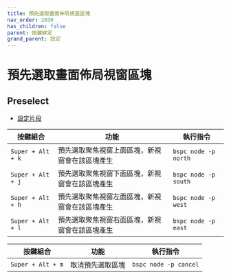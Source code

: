 ```yaml
---
title: 預先選取畫面佈局視窗區塊
nav_order: 2030
has_children: false
parent: 按鍵綁定
grand_parent: 設定
---
```



# 預先選取畫面佈局視窗區塊

## Preselect

* [設定片段](https://github.com/samwhelp/note-about-bspwm/blob/gh-pages/_demo/config/bspwm-config/main/config/bspwm/helper/share/gen/sxhkd-gen-rc/Section/Keybind/Layout/Preselect.conf)


| 按鍵組合           | 功能         | 執行指令         |
| ----------------- | ------------- | ---------------- |
| `Super + Alt + k` | 預先選取聚焦視窗上面區塊，新視窗會在該區塊產生 | `bspc node -p north` |
| `Super + Alt + j` | 預先選取聚焦視窗下面區塊，新視窗會在該區塊產生 | `bspc node -p south` |
| `Super + Alt + h` | 預先選取聚焦視窗左面區塊，新視窗會在該區塊產生 | `bspc node -p west`  |
| `Super + Alt + l` | 預先選取聚焦視窗右面區塊，新視窗會在該區塊產生 | `bspc node -p east`  |

| 按鍵組合           | 功能         | 執行指令         |
| ----------------- | ------------- | ---------------- |
| `Super + Alt + m` | 取消預先選取區塊 | `bspc node -p cancel` |
